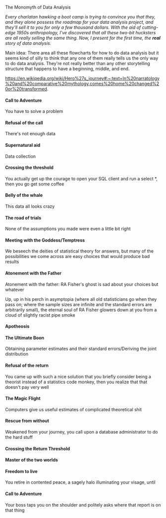 The Monomyth of Data Analysis

*Every charlatan hawking a boot camp is trying to convince you that they, and they alone possess the roadmap for your data analysis project, and they'll sell it to you for only a few thousand dollars. With the aid of cutting-edge 1950s anthropology, I've discovered that all these two-bit hucksters are all really selling the same thing. Now, I present for the first time, the **real** story of data analysis.*

Main idea: There area all these flowcharts for how to do data analysis but it seems kind of silly to think that any one of them really tells us the only way to do data analysis. They're not really better than any other storytelling structure that happens to have a beginning, middle, and end.

https://en.wikipedia.org/wiki/Hero%27s_journey#:~:text=In%20narratology%20and%20comparative%20mythology,comes%20home%20changed%20or%20transformed.

#### Call to Adventure

You have to solve a problem

#### Refusal of the call

There's not enough data

#### Supernatural aid

Data collection

#### Crossing the threshold

You actually get up the courage to open your SQL client and run a select *, then you go get some coffee

#### Belly of the whale

This data all looks crazy

#### The road of trials

None of the assumptions you made were even a little bit right

#### Meeting with the Goddess/Temptress

We beseech the deities of statistical theory for answers, but many of the possibilities we come across are easy choices that would produce bad results

#### Atonement with the Father

Atonement with the father: RA Fisher's ghost is sad about your choices but whatever

Up, up in his perch in asymptopia (where all old statisticians go when they pass on; where the sample sizes are infinite and the standard errors are arbitrarily small), the eternal soul of RA Fisher glowers down at you from a cloud of slightly racist pipe smoke

#### Apotheosis

#### The Ultimate Boon

Obtaining parameter estimates and their standard errors/Deriving the joint distribution

#### Refusal of the return

You came up with such a nice solution that you briefly consider being a theorist instead of a statistics code monkey, then you realize that that doesn't pay very well

#### The Magic Flight

Computers give us useful estimates of complicated theoretical shit

#### Rescue from without

Weakened from your journey, you call upon a database administrator to do the hard stuff

#### Crossing the Return Threshold

#### Master of the two worlds



#### Freedom to live

You retire in contented peace, a sagely halo illuminating your visage, until

#### Call to Adventure

Your boss taps you on the shoulder and politely asks where that report is on that thing
